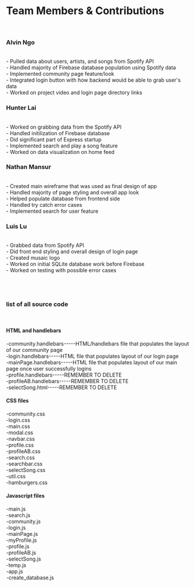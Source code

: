 <h1>Team Members & Contributions</h1> </br>

<h3>Alvin Ngo</h3></br>
- Pulled data about users, artists, and songs from Spotify API</br>
- Handled majority of Firebase database population using Spotify data</br>
- Implemented community page feature/look</br>
- Integrated login button with how backend would be able to grab user's data</br>
- Worked on project video and login page directory links</br>

<h3>Hunter Lai</h3></br>
- Worked on grabbing data from the Spotify API</br>
- Handled initilization of Firebase database</br>
- Did significant part of Express startup</br>
- Implemented search and play a song feature</br>
- Worked on data visualization on home feed</br>

<h3>Nathan Mansur</h3></br>
- Created main wireframe that was used as final design of app</br>
- Handled majority of page styling and overall app look</br>
- Helped populate database from frontend side</br>
- Handled try catch error cases</br>
- Implemented search for user feature</br>

<h3>Luis Lu</h3></br>
- Grabbed data from Spotify API</br>
- Did front end styling and overall design of login page</br>
- Created musaic logo</br>
- Worked on initial SQLite database work before Firebase</br>
- Worked on testing with possible error cases</br>

</br>
</br>
</br>
<h3>list of all source code</h3></br>
<h4>HTML and handlebars</h4>
-community.handlebars-----HTML/handlebars file that populates the layout of our community page</br>
-login.handlebars-----HTML file that populates layout of our login page</br>
-mainPage.handlebars-----HTML file that populates layout of our main page once user successfully logins</br>
-profile.handlebars-----REMEMBER TO DELETE</br>
-profileAB.handlebars-----REMEMBER TO DELETE</br>
-selectSong.html-----REMEMBER TO DELETE</br>
<h4>CSS files</h4>
-community.css</br>
-login.css</br>
-main.css</br>
-modal.css</br>
-navbar.css</br>
-profile.css</br>
-profileAB.css</br>
-search.css</br>
-searchbar.css</br>
-selectSong.css</br>
-util.css</br>
-hamburgers.css</br>
<h4>Javascript files</h4>
-main.js</br>
-search.js</br>
-community.js</br>
-login.js</br>
-mainPage.js</br>
-myProfile.js</br>
-profile.js</br>
-profileAB.js</br>
-selectSong.js</br>
-temp.js</br>
-app.js</br>
-create_database.js</br>




